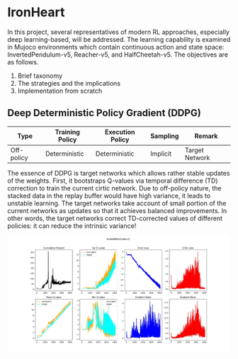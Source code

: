 # IronHeart

In this project, several representatives of modern RL approaches, especially deep learning-based, will be addressed. The learning capability is examined in Mujoco environments which contain continuous action and state space: InvertedPendulum-v5, Reacher-v5, and HalfCheetah-v5. The objectives are as follows.

1. Brief taxonomy
2. The strategies and the implications
3. Implementation from scratch

## Deep Deterministic Policy Gradient (DDPG)

| Type        | Training Policy | Execution Policy | Sampling | Remark |
|-------------|-----------------|-------------|---------------|-------|
| Off-policy  | Deterministic  | Deterministic | Implicit | Target Network|

The essence of DDPG is target networks which allows rather stable updates of the weights. First, it bootstraps Q-values via temporal difference (TD) correction to train the current cirtic network. Due to off-policy nature, the stacked data in the replay buffer would have high variance, it leads to unstable learning. The target networks take account of small portion of the current networks as updates so that it achieves balanced improvements. In other words, the target networks correct TD-corrected values of different policies: it can reduce the intrinsic variance! 

<img src="images/ddpg/InvertedPendulum-v5_gam_099.jpg" alt="Alt Text" width="500"/>
